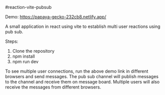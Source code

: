 #reaction-vite-pubsub

Demo: https://papaya-gecko-232cb8.netlify.app/

A small application in react using vite to establish multi user reactions using pub sub.

Steps:
1. Clone the repository
2. npm install
3. npm run dev

To see multiple user connections, run the above demo link in different browsers and send messages. The pub sub channel will publish messages to the channel and receive them on message board. Multiple users will also receive the messages from different browsers.



